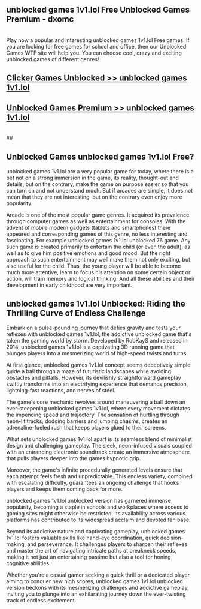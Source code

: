 ## unblocked games 1v1.lol Free Unblocked Games Premium - dxomc <br>
<br>
Play now a popular and interesting unblocked games 1v1.lol Free games. If you are looking for free games for school and office, then our Unblocked Games WTF site will help you. You can choose cool, crazy and exciting unblocked games of different genres!


##  [Clicker Games Unblocked >> unblocked games 1v1.lol](http://freeplayer.one?title=unblocked_games_1v1.lol&ref=04)

##  [Unblocked Games Premium >> unblocked games 1v1.lol](http://freeplayer.one?title=unblocked_games_1v1.lol&ref=04)
  <br>
  ##



## Unblocked Games unblocked games 1v1.lol Free?

unblocked games 1v1.lol are a very popular game for today, where there is a bet not on a strong immersion in the game, its reality, thought-out and details, but on the contrary, make the game on purpose easier so that you can turn on and not understand much. But if arcades are simple, it does not mean that they are not interesting, but on the contrary even enjoy more popularity.

Arcade is one of the most popular game genres. It acquired its prevalence through computer games as well as entertainment for consoles. With the advent of mobile modern gadgets (tablets and smartphones) there appeared and corresponding games of this genre, no less interesting and fascinating. For example unblocked games 1v1.lol unblocked 76 game. Any such game is created primarily to entertain the child (or even the adult), as well as to give him positive emotions and good mood. But the right approach to such entertainment may well make them not only exciting, but also useful for the child. Thus, the young player will be able to become much more attentive, learn to focus his attention on some certain object or action, will train memory and logical thinking. And all these abilities and their development in early childhood are very important.

##  unblocked games 1v1.lol Unblocked: Riding the Thrilling Curve of Endless Challenge

Embark on a pulse-pounding journey that defies gravity and tests your reflexes with unblocked games 1v1.lol, the addictive unblocked game that's taken the gaming world by storm. Developed by RobKayS and released in 2014, unblocked games 1v1.lol is a captivating 3D running game that plunges players into a mesmerizing world of high-speed twists and turns.

At first glance, unblocked games 1v1.lol concept seems deceptively simple: guide a ball through a maze of futuristic landscapes while avoiding obstacles and pitfalls. However, its devilishly straightforward gameplay swiftly transforms into an electrifying experience that demands precision, lightning-fast reactions, and nerves of steel.

The game's core mechanic revolves around maneuvering a ball down an ever-steepening unblocked games 1v1.lol, where every movement dictates the impending speed and trajectory. The sensation of hurtling through neon-lit tracks, dodging barriers and jumping chasms, creates an adrenaline-fueled rush that keeps players glued to their screens.

What sets unblocked games 1v1.lol apart is its seamless blend of minimalist design and challenging gameplay. The sleek, neon-infused visuals coupled with an entrancing electronic soundtrack create an immersive atmosphere that pulls players deeper into the games hypnotic grip.

Moreover, the game's infinite procedurally generated levels ensure that each attempt feels fresh and unpredictable. This endless variety, combined with escalating difficulty, guarantees an ongoing challenge that hooks players and keeps them coming back for more.

unblocked games 1v1.lol unblocked version has garnered immense popularity, becoming a staple in schools and workplaces where access to gaming sites might otherwise be restricted. Its availability across various platforms has contributed to its widespread acclaim and devoted fan base.

Beyond its addictive nature and captivating gameplay, unblocked games 1v1.lol fosters valuable skills like hand-eye coordination, quick decision-making, and perseverance. It challenges players to sharpen their reflexes and master the art of navigating intricate paths at breakneck speeds, making it not just an entertaining pastime but also a tool for honing cognitive abilities.

Whether you're a casual gamer seeking a quick thrill or a dedicated player aiming to conquer new high scores, unblocked games 1v1.lol unblocked version beckons with its mesmerizing challenges and addictive gameplay, inviting you to plunge into an exhilarating journey down the ever-twisting track of endless excitement.